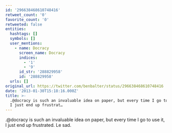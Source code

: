 ```yaml
---
id: '296638468610748416'
retweet_count: '0'
favorite_count: '0'
retweeted: false
entities:
  hashtags: []
  symbols: []
  user_mentions:
    - name: Docracy
      screen_name: Docracy
      indices:
        - '1'
        - '9'
      id_str: '288829958'
      id: '288829958'
  urls: []
original_url: https://twitter.com/benbalter/status/296638468610748416
date: '2013-01-30T15:18:16.000Z'
title: >-
  .@docracy is such an invaluable idea on paper, but every time I go to use it,
  I just end up frustrat…
---
```


.@docracy is such an invaluable idea on paper, but every time I go to use it, I just end up frustrated. Le sad.